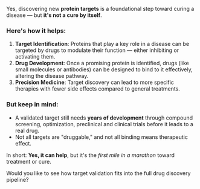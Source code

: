 
Yes, discovering new **protein targets** is a foundational step toward curing a disease — but **it's not a cure by itself**.

### Here's how it helps:

1. **Target Identification**: Proteins that play a key role in a disease can be targeted by drugs to modulate their function — either inhibiting or activating them.
2. **Drug Development**: Once a promising protein is identified, drugs (like small molecules or antibodies) can be designed to bind to it effectively, altering the disease pathway.
3. **Precision Medicine**: Target discovery can lead to more specific therapies with fewer side effects compared to general treatments.

### But keep in mind:

* A validated target still needs **years of development** through compound screening, optimization, preclinical and clinical trials before it leads to a real drug.
* Not all targets are "druggable," and not all binding means therapeutic effect.

In short: **Yes, it can help**, but it's the *first mile in a marathon* toward treatment or cure.

Would you like to see how target validation fits into the full drug discovery pipeline?
